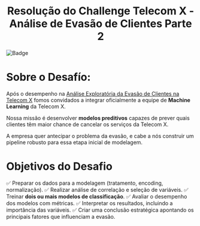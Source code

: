 <h1 align="center"> 
 Resolução do Challenge Telecom X - Análise de Evasão de Clientes
 Parte 2
</h1>

![Badge](http://img.shields.io/static/v1?label=STATUS&message=FINALIZADO&color=GREEN&style=for-the-badge)

# Sobre o Desafío:
Após o desempenho na [Análise Exploratória da Evasão de Clientes na Telecom X](https://github.com/Angel-Arroyo-H/alura-data-science-challenge-2/tree/main) fomos convidados a integrar oficialmente a equipe de **Machine Learning** da Telecom X.

Nossa missão é desenvolver **modelos preditivos** capazes de prever quais clientes têm maior chance de cancelar os serviços da Telecom X.

A empresa quer antecipar o problema da evasão, e cabe a nós construir um pipeline robusto para essa etapa inicial de modelagem.

# Objetivos do Desafio
✅ Preparar os dados para a modelagem (tratamento, encoding, normalização).
✅ Realizar análise de correlação e seleção de variáveis.
✅ Treinar **dois ou mais modelos de classificação**.
✅ Avaliar o desempenho dos modelos com métricas.
✅ Interpretar os resultados, incluindo a importância das variáveis.
✅ Criar uma conclusão estratégica apontando os principais fatores que influenciam a evasão.

